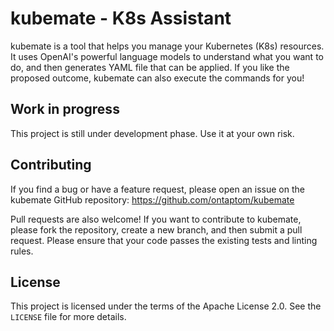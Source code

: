 # kubemate - K8s Assistant

kubemate is a tool that helps you manage your Kubernetes (K8s) resources. It uses OpenAI's powerful language models to understand what you want to do, and then generates YAML file that can be applied. If you like the proposed outcome, kubemate can also execute the commands for you!

## Work in progress

This project is still under development phase. Use it at your own risk.

## Contributing

If you find a bug or have a feature request, please open an issue on the kubemate GitHub repository: https://github.com/ontaptom/kubemate

Pull requests are also welcome! If you want to contribute to kubemate, please fork the repository, create a new branch, and then submit a pull request. Please ensure that your code passes the existing tests and linting rules.

## License

This project is licensed under the terms of the Apache License 2.0. See the `LICENSE` file for more details.